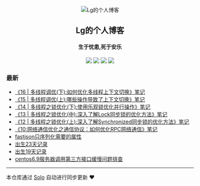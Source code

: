 <p align="center"><img alt="Lg的个人博客" src="https://static.b3log.org/images/brand/solo-32.png"></p><h2 align="center">
Lg的个人博客
</h2>

<h4 align="center">生于忧患,死于安乐</h4>
<p align="center"><a title="Lg的个人博客" target="_blank" href="https://github.com/JG-King/solo-blog"><img src="https://img.shields.io/github/last-commit/JG-King/solo-blog.svg?style=flat-square&color=FF9900"></a>
<a title="GitHub repo size in bytes" target="_blank" href="https://github.com/JG-King/solo-blog"><img src="https://img.shields.io/github/repo-size/JG-King/solo-blog.svg?style=flat-square"></a>
<a title="Solo Version" target="_blank" href="https://github.com/b3log/solo/releases"><img src="https://img.shields.io/badge/solo-3.6.4-f1e05a.svg?style=flat-square&color=blueviolet"></a>
<a title="Hits" target="_blank" href="https://github.com/b3log/hits"><img src="https://hits.b3log.org/JG-King/solo-blog.svg"></a></p>

### 最新

* [《16 | 多线程调优(下):如何优化多线程上下文切换》笔记](https://www.lgblog.top/articles/2019/11/26/1574773187714.html)
* [《15 | 多线程调优(上):哪些操作导致了上下文切换》笔记](https://www.lgblog.top/articles/2019/11/25/1574680977603.html)
* [《14 | 多线程之锁优化(下):使用乐观锁优化并行操作》笔记](https://www.lgblog.top/articles/2019/11/24/1574603484733.html)
* [《13 | 多线程之锁优化(中):深入了解Lock同步锁的优化方法》笔记](https://www.lgblog.top/articles/2019/11/23/1574438890762.html)
* [《12 | 多线程之锁优化(上):深入了解Synchronized同步锁的优化方法》笔记](https://www.lgblog.top/articles/2019/11/21/1574345337053.html)
* [《10:网络通信优化之通信协议：如何优化RPC网络通信》笔记](https://www.lgblog.top/articles/2019/11/20/1574248934111.html)
* [fastjson只序列化需要的属性](https://www.lgblog.top/articles/2019/10/30/1572434569879.html)
* [出生23天记录](https://www.lgblog.top/articles/2019/10/13/1570944778636.html)
* [出生19天记录](https://www.lgblog.top/articles/2019/10/09/1570628115794.html)
* [centos6.9服务器调用第三方接口缓慢问题排查](https://www.lgblog.top/articles/2019/10/09/1570603874533.html)



---

本仓库通过 [Solo](https://github.com/b3log/solo) 自动进行同步更新 ❤️ 